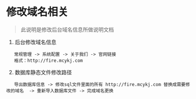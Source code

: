 # 修改域名相关

> 此说明是修改后台域名信息所做说明文档

 1. 后台修改域名信息
 ```
    常规管理 -> 系统配置 -> 关于我们 -> 官网链接
    格式：http://fire.mcykj.com
 ```
 2. 数据库静态文件修改路径
 ```
    导出数据库信息 -> 修改sql文件里面的所有 http://fire.mcykj.com 替换成需要修改的域名  -> 重新导入数据库文件 -> 完成域名更换
 ```

